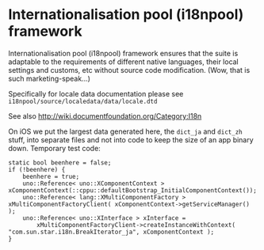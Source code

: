 # Internationalisation pool (i18npool) framework

Internationalisation pool (i18npool) framework ensures that the suite is adaptable to the requirements of different
native languages, their local settings and customs, etc without source code modification. (Wow, that is such marketing-speak...)

Specifically for locale data documentation please see `i18npool/source/localedata/data/locale.dtd`

See also <http://wiki.documentfoundation.org/Category:I18n>

On iOS we put the largest data generated here, the `dict_ja` and `dict_zh`
stuff, into separate files and not into code to keep the size of an
app binary down. Temporary test code:

    static bool beenhere = false;
    if (!beenhere) {
        beenhere = true;
        uno::Reference< uno::XComponentContext > xComponentContext(::cppu::defaultBootstrap_InitialComponentContext());
        uno::Reference< lang::XMultiComponentFactory > xMultiComponentFactoryClient( xComponentContext->getServiceManager() );
        uno::Reference< uno::XInterface > xInterface =
            xMultiComponentFactoryClient->createInstanceWithContext( "com.sun.star.i18n.BreakIterator_ja", xComponentContext );
    }

